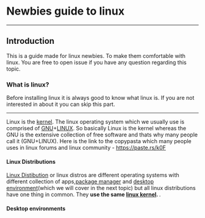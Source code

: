 # Newbies guide to linux
---
## Introduction
This is a guide made for linux newbies. To make them comfortable with linux. You are free to open issue if you have any question regarding this topic.

### What is linux? 
Before installing linux it is always good to know what linux is. If you are not interested in about it you can skip this part. 

---

Linux is the [kernel](https://en.wikipedia.org/wiki/Kernel_(operating_system)). The linux operating system which we usually use is comprised of [GNU](https://en.wikipedia.org/wiki/GNU)+[LINUX](https://en.wikipedia.org/wiki/Kernel_(operating_system)).
So basically Linux is the kernel whereas the GNU is the extensive collection of free software and thats why many people call it (GNU+LINUX). Here is the link to the copypasta which many people uses in linux forums and linux community - https://paste.rs/k0F


#### Linux Distributions 
[Linux Distibution](https://en.wikipedia.org/wiki/Linux_distribution) or linux distros are different operating systems with different collection of
apps,[package manager](https://en.wikipedia.org/wiki/Package_manager) and [desktop environment](https://en.wikipedia.org/wiki/Desktop_environment)(which we
will cover in the next topic) but all linux distributions have one thing in common. They <strong>use the same [linux kernel](https://en.wikipedia.org/wiki/Kernel_(operating_system)). </strong>.

#### Desktop environments
